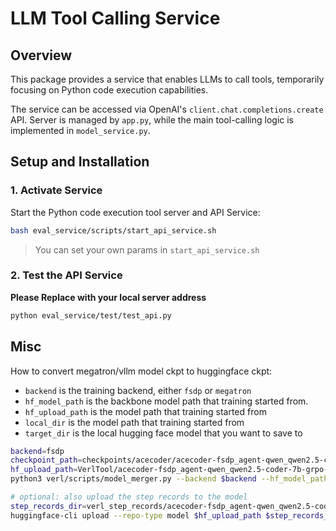 # LLM Tool Calling Service

## Overview
This package provides a service that enables LLMs to call tools, temporarily focusing on Python code execution capabilities.

The service can be accessed via OpenAI's `client.chat.completions.create` API.
Server is managed by `app.py`, while the main tool-calling logic is implemented in `model_service.py`.

## Setup and Installation

### 1. Activate Service

Start the Python code execution tool server and API Service:

```bash
bash eval_service/scripts/start_api_service.sh
```

> You can set your own params in `start_api_service.sh`

### 2. Test the API Service

**Please Replace with your local server address**

```bash
python eval_service/test/test_api.py
```

## Misc

How to convert megatron/vllm model ckpt to huggingface ckpt:
- `backend` is the training backend, either `fsdp` or `megatron`
- `hf_model_path` is the backbone model path that training started from. 
- `hf_upload_path` is the model path that training started from
- `local_dir` is the model path that training started from
- `target_dir` is the local hugging face model that you want to save to

```bash
backend=fsdp
checkpoint_path=checkpoints/acecoder/acecoder-fsdp_agent-qwen_qwen2.5-coder-7b-grpo-n16-b128-t1.0-lr1e-6/global_step_340/actor
hf_upload_path=VerlTool/acecoder-fsdp_agent-qwen_qwen2.5-coder-7b-grpo-n16-b128-t1.0-lr1e-6-340-step
python3 verl/scripts/model_merger.py --backend $backend --hf_model_path $checkpoint_path/huggingface --hf_upload_path $hf_upload_path --local_dir $checkpoint_path --target_dir $checkpoint_path/huggingface

# optional: also upload the step records to the model
step_records_dir=verl_step_records/acecoder-fsdp_agent-qwen_qwen2.5-coder-7b-grpo-n16-b128-t1.0-lr1e-6
huggingface-cli upload --repo-type model $hf_upload_path $step_records_dir step_records
```
